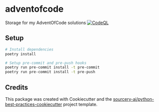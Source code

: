 # adventofcode
Storage for my AdventOfCode solutions
[![CodeQL](https://github.com/darac/adventofcode/workflows/CodeQL/badge.svg)](https://github.com/darac/adventofcode/security/code-scanning)

## Setup
```sh
# Install dependencies
poetry install

# Setup pre-commit and pre-push hooks
poetry run pre-commit install -t pre-commit
poetry run pre-commit install -t pre-push
```

## Credits
This package was created with Cookiecutter and the [sourcery-ai/python-best-practices-cookiecutter](https://github.com/sourcery-ai/python-best-practices-cookiecutter) project template.
